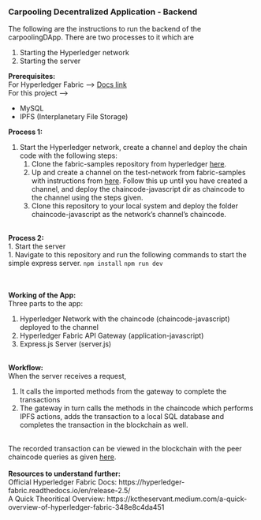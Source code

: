 <h3>Carpooling Decentralized Application - Backend</h3>

The following are the instructions to run the backend of the carpoolingDApp. There are two processes to it which are 
1. Starting the Hyperledger network
2. Starting the server

<b>Prerequisites:</b><br/>
For Hyperledger Fabric —> <a href="https://hyperledger-fabric.readthedocs.io/en/release-2.5/prereqs.html">Docs link</a><br/>
For this project -->
- MySQL 
- IPFS (Interplanetary File Storage)

<b>Process 1:</b><br/>
1. Start the Hyperledger network, create a channel and deploy the chain code with the following steps:<br/>
    1. Clone the fabric-samples repository from hyperledger <a href="https://hyperledger-fabric.readthedocs.io/en/release-2.5/install.html">here</a>.
    2. Up and create a channel on the test-network from fabric-samples with instructions from <a href="https://hyperledger-fabric.readthedocs.io/en/release-2.5/deploy_chaincode.html">here</a>. Follow this up until you have created a channel, and deploy the chaincode-javascript dir as chaincode to the channel using the steps given.
    3. Clone this repository to your local system and deploy the folder chaincode-javascript as the network’s channel’s chaincode.
<br/>
<b>Process 2:</b><br/>
1. Start the server<br/>
    1. Navigate to this repository and run the following commands to start the simple express server.
         <code>npm install</code>
         <code>npm run dev</code>

<br/><br/>
<b>Working of the App:</b><br/>
Three parts to the app: <br/>
1. Hyperledger Network with the chaincode (chaincode-javascript) deployed to the channel
2. Hyperledger Fabric API Gateway (application-javascript) 
3. Express.js Server (server.js)
<br/><br/>

<b>Workflow:</b><br/>
When the server receives a request, <br/>
1. It calls the imported methods from the gateway to complete the transactions
2. The gateway in turn calls the methods in the chaincode which performs IPFS actions, adds the transaction to a local SQL database and completes the transaction in the blockchain as well.
<br/>
The recorded transaction can be viewed in the blockchain with the peer chaincode queries as given <a href="https://hyperledger-fabric.readthedocs.io/en/latest/commands/peerchaincode.html#peer-chaincode-query">here</a>.
<br/><br/>
<b>Resources to understand further:</b><br/>
Official Hyperledger Fabric Docs: https://hyperledger-fabric.readthedocs.io/en/release-2.5/<br/>
A Quick Theoritical Overview: https://kctheservant.medium.com/a-quick-overview-of-hyperledger-fabric-348e8c4da451<br/>


